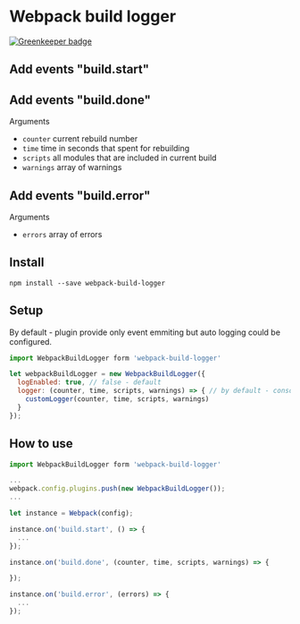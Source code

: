 # Webpack build logger

[![Greenkeeper badge](https://badges.greenkeeper.io/tuchk4/webpack-build-logger.svg)](https://greenkeeper.io/)


## Add events "build.start"

## Add events "build.done"

Arguments
  - `counter` current rebuild number
  - `time` time in seconds that spent for rebuilding
  - `scripts` all modules that are included in current build
  - `warnings` array of warnings


## Add events "build.error"

Arguments
  - `errors` array of errors


## Install

`npm install --save webpack-build-logger`


## Setup
By default - plugin provide only event emmiting but auto logging could be configured.

```js
import WebpackBuildLogger form 'webpack-build-logger'

let webpackBuildLogger = new WebpackBuildLogger({
  logEnabled: true, // false - default
  logger: (counter, time, scripts, warnings) => { // by default - console.log will be used
    customLogger(counter, time, scripts, warnings)
  }
});
```

## How to use

```js
import WebpackBuildLogger form 'webpack-build-logger'

...
webpack.config.plugins.push(new WebpackBuildLogger());
...

let instance = Webpack(config);

instance.on('build.start', () => {
  ...
});

instance.on('build.done', (counter, time, scripts, warnings) => {

});

instance.on('build.error', (errors) => {
  ...
});
```
